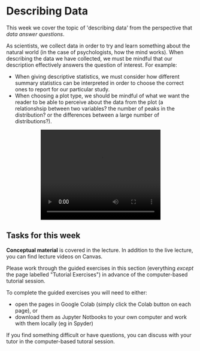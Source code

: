 # Describing Data

This week we cover the topic of 'describing data' from the perspective
that *data answer questions*.


As scientists, we collect data in order to try and learn something about the natural world (in the case of psychologists, how the mind works). When describing the data we have collected, we must be mindful that our description effectively answers the question of interest. For example:

* When giving descriptive statistics, we must consider how different
summary statistics can be interpreted in order to choose the correct
ones to report for our particular study.
* When choosing a plot type, we should be mindful of what we want the reader to be able to perceive about the data from the plot (a relationshsip between two variables? the number of peaks in the distribution? or the differences between a large number of distributions?). 

<center>
<video width="320" height="240" controls> <source  src="../_static/videos/MT_wk1_location.mp4"></video>
</center>

## Tasks for this week

**Conceptual material** is covered in the lecture. In addition to the
live lecture, you can find lecture videos on Canvas.

Please work through the guided exercises in this section (everything
*except* the page labelled "Tutorial Exercises") in advance of
the computer-based tutorial session.

To complete the guided exercises you will need to either:

* open the pages in Google Colab (simply click the Colab button on each page), or
* download them as Jupyter Notbooks to your own computer and work
with them locally (eg in Spyder)

If you find something difficult or have questions, you can discuss
with your tutor in the computer-based tutoral session.
